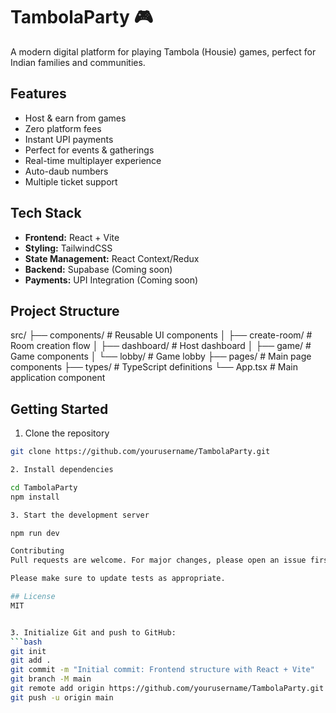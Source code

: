 # TambolaParty 🎮

A modern digital platform for playing Tambola (Housie) games, perfect for Indian families and communities.

## Features

- Host & earn from games
- Zero platform fees
- Instant UPI payments
- Perfect for events & gatherings
- Real-time multiplayer experience
- Auto-daub numbers
- Multiple ticket support

## Tech Stack

- **Frontend:** React + Vite
- **Styling:** TailwindCSS
- **State Management:** React Context/Redux
- **Backend:** Supabase (Coming soon)
- **Payments:** UPI Integration (Coming soon)

## Project Structure
src/ ├── components/ # Reusable UI components │ ├── create-room/ # Room creation flow │ ├── dashboard/ # Host dashboard │ ├── game/ # Game components │ └── lobby/ # Game lobby ├── pages/ # Main page components ├── types/ # TypeScript definitions └── App.tsx # Main application component


## Getting Started

1. Clone the repository
```bash
git clone https://github.com/yourusername/TambolaParty.git

2. Install dependencies

cd TambolaParty
npm install

3. Start the development server

npm run dev

Contributing
Pull requests are welcome. For major changes, please open an issue first to discuss what you would like to change.

Please make sure to update tests as appropriate.

## License
MIT


3. Initialize Git and push to GitHub:
```bash
git init
git add .
git commit -m "Initial commit: Frontend structure with React + Vite"
git branch -M main
git remote add origin https://github.com/yourusername/TambolaParty.git
git push -u origin main